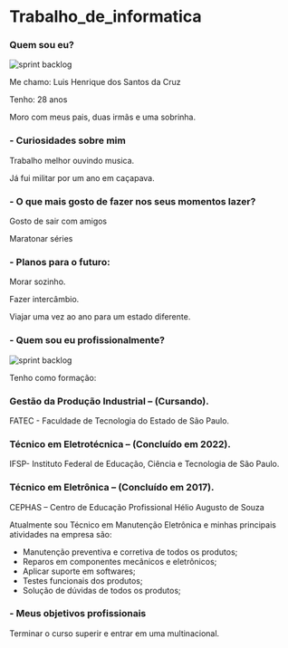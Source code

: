 # Trabalho_de_informatica

### Quem sou eu?

![sprint backlog](https://github.com/Luis180695/Photo/blob/main/IMG_8417.jpg)

Me chamo: Luis Henrique dos Santos da Cruz

Tenho: 28 anos

Moro com meus pais, duas irmãs e uma sobrinha.


### - Curiosidades sobre mim

Trabalho melhor ouvindo musica.

Já fui militar por um ano em caçapava.


### - O que mais gosto de fazer nos seus momentos lazer? 

Gosto de sair com amigos 

Maratonar séries 


### - Planos para o futuro:

Morar sozinho.

Fazer intercâmbio.

Viajar uma vez ao ano para um estado diferente.



### - Quem sou eu profissionalmente?

![sprint backlog](https://github.com/Luis180695/Photo/blob/main/Luis%202%20c%20fundo.png)

Tenho como formação:


### Gestão da Produção Industrial – (Cursando).
FATEC - Faculdade de Tecnologia do Estado de São Paulo.


### Técnico em Eletrotécnica – (Concluído em 2022).
IFSP- Instituto Federal de Educação, Ciência e Tecnologia de São Paulo.


### Técnico em Eletrônica – (Concluído em 2017).
CEPHAS – Centro de Educação Profissional Hélio Augusto de Souza



Atualmente sou Técnico em Manutenção Eletrônica e minhas principais atividades na empresa são:


- Manutenção preventiva e corretiva de todos os produtos;
- Reparos em componentes mecânicos e eletrônicos;
- Aplicar suporte em softwares;
- Testes funcionais dos produtos;
- Solução de dúvidas de todos os produtos;



### - Meus objetivos profissionais

Terminar o curso superir e entrar em uma multinacional. 



